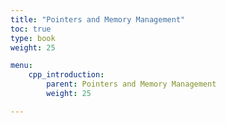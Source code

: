 ```yaml
---
title: "Pointers and Memory Management"
toc: true
type: book
weight: 25

menu:
    cpp_introduction:
        parent: Pointers and Memory Management
        weight: 25

---
```



